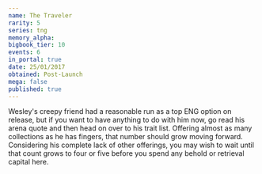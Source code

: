 ```yaml
---
name: The Traveler
rarity: 5
series: tng
memory_alpha:
bigbook_tier: 10
events: 6
in_portal: true
date: 25/01/2017
obtained: Post-Launch
mega: false
published: true
---
```


Wesley's creepy friend had a reasonable run as a top ENG option on release, but if you want to have anything to do with him now, go read his arena quote and then head on over to his trait list. Offering almost as many collections as he has fingers, that number should grow moving forward. Considering his  complete lack of other offerings, you may wish to wait until that count grows to four or five before you spend any behold or retrieval capital here.
